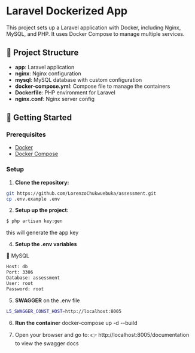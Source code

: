 # Laravel Dockerized App

This project sets up a Laravel application with Docker, including Nginx, MySQL, and PHP. It uses Docker Compose to manage multiple services.

## 🧱 Project Structure

- **app**: Laravel application
- **nginx**: Nginx configuration
- **mysql**: MySQL database with custom configuration
- **docker-compose.yml**: Compose file to manage the containers
- **Dockerfile**: PHP environment for Laravel
- **nginx.conf**: Nginx server config

## 🚀 Getting Started

### Prerequisites

- [Docker](https://www.docker.com/)
- [Docker Compose](https://docs.docker.com/compose/)

### Setup

1. **Clone the repository:**

```bash
git https://github.com/LorenzoChukwuebuka/assessment.git
cp .env.example .env
``` 

2. **Setup up the project:**

```bash
$ php artisan key:gen
```
this will generate the app key

4. **Setup the .env variables**

🐬 MySQL
```bash 
Host: db
Port: 3306
Database: assessment
User: root
Password: root
```

5. **SWAGGER** 
on the .env file 
```bash 
L5_SWAGGER_CONST_HOST=http://localhost:8005
```

6. **Run the container** 
docker-compose up -d --build
 

7. Open your browser and go to:
👉 http://localhost:8005/documentation
to view the swagger docs
